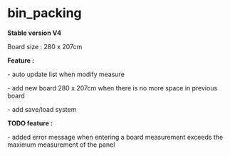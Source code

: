 # bin_packing

**Stable version V4**

Board size : 280 x 207cm

**Feature :**

\- auto update list when modify measure

\- add new board 280 x 207cm when there is no more space in previous board

\- add save/load system

**TODO feature :**

\- added error message when entering a board measurement exceeds the maximum measurement of the panel
